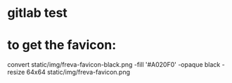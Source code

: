 # gitlab test

# to get the favicon:
convert static/img/freva-favicon-black.png -fill '#A020F0' -opaque black -resize 64x64 static/img/freva-favicon.png 
